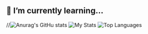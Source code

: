 ## 🌱 I’m currently learning...
//![Anurag's GitHu stats](https://github-readme-stats.vercel.app/api?username=woodbaroke&theme=catppuccin_latte&show_icons=true)
![My Stats](https://github-readme-stats.vercel.app/api?username=woodbaroke&show_icons=true&theme=radical)
![Top Languages](https://github-readme-stats.vercel.app/api/top-langs?username=woodbaroke&layout=compact&theme=tokyonight)



